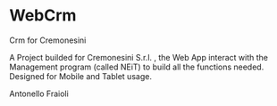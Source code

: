 # WebCrm
Crm for Cremonesini

A Project builded for Cremonesini S.r.l. , the Web App interact with the Management program (called NEiT) to build all the functions needed.
Designed for Mobile and Tablet usage.

Antonello Fraioli
